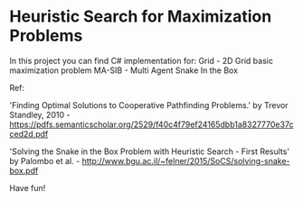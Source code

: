 # Heuristic Search for Maximization Problems
In this project you can find C# implementation for:
Grid - 2D Grid basic maximization problem
MA-SIB - Multi Agent Snake In the Box

Ref:

'Finding Optimal Solutions to Cooperative Pathfinding Problems.' by Trevor Standley, 2010 - https://pdfs.semanticscholar.org/2529/f40c4f79ef24165dbb1a8327770e37cced2d.pdf

'Solving the Snake in the Box Problem with Heuristic Search - First Results' by Palombo et al. - http://www.bgu.ac.il/~felner/2015/SoCS/solving-snake-box.pdf

Have fun!
